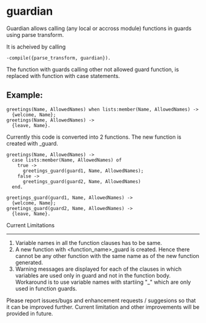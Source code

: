 guardian
========

Guardian allows calling (any local or accross module) functions in guards using parse transform.

It is acheived by calling 

    -compile({parse_transform, guardian}).

The function with guards calling other not allowed guard function, is replaced with function with case statements.

Example: 
--------

    greetings(Name, AllowedNames) when lists:member(Name, AllowedNames) ->
      {welcome, Name};
    greetings(Name, AllowedNames) ->
      {leave, Name}.

Currently this code is converted into 2 functions. The new function is created with _guard. 

    greetings(Name, AllowedNames) ->
      case lists:member(Name, AllowedNames) of
        true ->
          greetings_guard(guard1, Name, AllowedNames);
        false ->
          greetings_guard(guard2, Name, AllowedNames)
      end.
      
    greetings_guard(guard1, Name, AllowedNames) ->
      {welcome, Name};
    greetings_guard(guard2, Name, AllowedNames) ->
      {leave, Name}.


Current Limitations
------- -----------
1. Variable names in all the function clauses has to be same.
2. A new function with <function_name>_guard is created. Hence there cannot be any other function 
   with the same name as of the new function generated.
3. Warning messages are displayed for each of the clauses in which variables are used only in guard 
   and not in the function body. Workaround is to use variable names with startiing "_" which are 
   only used in function guards.


Please report issues/bugs and enhancement requests / suggesions so that it can be improved further.
Current limitation and other improvements will be provided in future.

